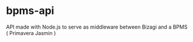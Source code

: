 # bpms-api
API made with Node.js to serve as middleware between Bizagi and a BPMS ( Primavera Jasmin ) 
